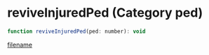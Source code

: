 # reviveInjuredPed (Category ped)

```js
function reviveInjuredPed(ped: number): void
```

[filename](reviveInjuredPed_m.md ':include')